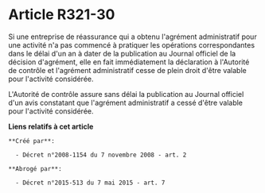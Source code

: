 # Article R321-30

Si une entreprise de réassurance qui a obtenu l'agrément administratif pour une activité n'a pas commencé à pratiquer les
opérations correspondantes dans le délai d'un an à dater de la publication au Journal officiel de la décision d'agrément,
elle en fait immédiatement la déclaration à l'Autorité de contrôle et l'agrément administratif cesse de plein droit d'être
valable pour l'activité considérée. 

L'Autorité de contrôle assure sans délai la publication au Journal officiel d'un avis constatant que l'agrément administratif
a cessé d'être valable pour l'activité considérée.

**Liens relatifs à cet article**

	**Créé par**:

	  - Décret n°2008-1154 du 7 novembre 2008 - art. 2

	**Abrogé par**:

	  - Décret n°2015-513 du 7 mai 2015 - art. 7
